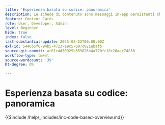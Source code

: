 ```yaml
---
title: 'Esperienza basata su codice: panoramica'
description: Le schede di contenuto sono messaggi in-app persistenti che risiedono in una casella in entrata o un feed dedicato all’interno dell’app. Sono ideali per la distribuzione di contenuti non urgenti, informativi o promozionali che traggono vantaggio dalla visibilità nel tempo.
feature: Content Cards
role: User, Developer, Admin
level: Beginner
hide: true
index: false
last-substantial-update: 2025-08-22T00:00:00Z
exl-id: 5446b6f6-94b5-4723-a9c5-607c021ebafb
source-git-commit: ac61c4d30929b559826b4a770fc10c26aec74830
workflow-type: tm+mt
source-wordcount: '39'
ht-degree: 0%

---
```


# Esperienza basata su codice: panoramica

{{$include /help/_includes/inc-code-based-overview.md}}
